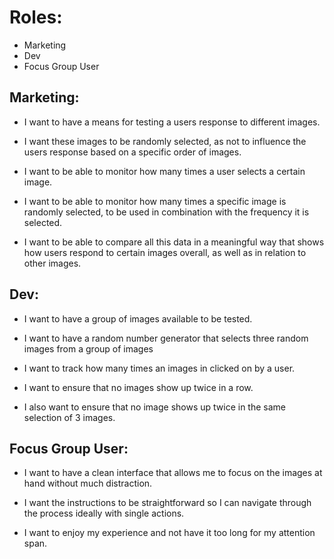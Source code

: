 # Roles:
* Marketing
* Dev
* Focus Group User


## Marketing:

* I want to have a means for testing a users response to different images.

* I want these images to be randomly selected, as not to influence the users response based on a specific order of images.

* I want to be able to monitor how many times a user selects a certain image.

* I want to be able to monitor how many times a specific image is randomly selected, to be used in combination with the frequency it is selected.

* I want to be able to compare all this data in a meaningful way that shows how users respond to certain images overall, as well as in relation to other images.


## Dev:

* I want to have a group of images available to be tested.

* I want to have a random number generator that selects three random images from a group of images

* I want to track how many times an images in clicked on by a user.

* I want to ensure that no images show up twice in a row.

* I also want to ensure that no image shows up twice in the same selection of 3 images.


## Focus Group User:

* I want to have a clean interface that allows me to focus on the images at hand without much distraction.

* I want the instructions to be straightforward so I can navigate through the process ideally with single actions.

* I want to enjoy my experience and not have it too long for my attention span.
